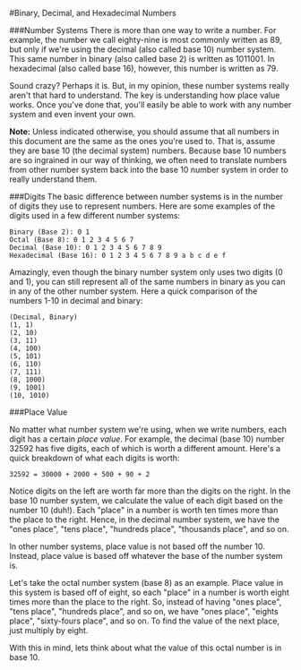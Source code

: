 #Binary, Decimal, and Hexadecimal Numbers

###Number Systems
There is more than one way to write a number. For example, the number we call eighty-nine is most commonly written as 89, but only if we're using the decimal (also called base 10) number system. This same number in binary (also called base 2) is written as 1011001. In hexadecimal (also called base 16), however, this number is written as 79.

Sound crazy? Perhaps it is. But, in my opinion, these number systems really aren't that hard to understand. The key is understanding how place value works. Once you've done that, you'll easily be able to work with any number system and even invent your own.

**Note:** Unless indicated otherwise, you should assume that all numbers in this document are the same as the ones you're used to. That is, assume they are base 10 (the decimal system) numbers. Because base 10 numbers are so ingrained in our way of thinking, we often need to translate numbers from other number system back into the base 10 number system in order to really understand them.

###Digits
The basic difference between number systems is in the number of digits they use to represent numbers. Here are some examples of the digits used in a few different number systems:

```
Binary (Base 2): 0 1
Octal (Base 8): 0 1 2 3 4 5 6 7
Decimal (Base 10): 0 1 2 3 4 5 6 7 8 9
Hexadecimal (Base 16): 0 1 2 3 4 5 6 7 8 9 a b c d e f
```

Amazingly, even though the binary number system only uses two digits (0 and 1), you can still represent all of the same numbers in binary as you can in any of the other number system. Here a quick comparison of the numbers 1-10 in decimal and binary:

```
(Decimal, Binary)
(1, 1)
(2, 10)
(3, 11)
(4, 100)
(5, 101)
(6, 110)
(7, 111)
(8, 1000)
(9, 1001)
(10, 1010)
```

###Place Value

No matter what number system we're using, when we write numbers, each digit has a certain *place value*. For example, the decimal (base 10) number 32592 has five digits, each of which is worth a different amount. Here's a quick breakdown of what each digits is worth:

```
32592 = 30000 + 2000 + 500 + 90 + 2
```

Notice digits on the left are worth far more than the digits on the right. In the base 10 number system, we calculate the value of each digit based on the number 10 (duh!). Each "place" in a number is worth ten times more than the place to the right. Hence, in the decimal number system, we have the "ones place", "tens place", "hundreds place", "thousands place", and so on.

In other number systems, place value is not based off the number 10. Instead, place value is based off whatever the base of the number system is.

Let's take the octal number system (base 8) as an example. Place value in this system is based off of eight, so each "place" in a number is worth eight times more than the place to the right. So, instead of having "ones place", "tens place", "hundreds place", and so on, we have "ones place", "eights place", "sixty-fours place", and so on. To find the value of the next place, just multiply by eight.

With this in mind, lets think about what the value of this octal number is in base 10.
